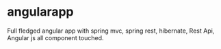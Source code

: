 # angularapp
Full fledged angular app with spring mvc, spring rest, hibernate, Rest Api, Angular js all component touched.
